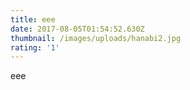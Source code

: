 ```yaml
---
title: eee
date: 2017-08-05T01:54:52.630Z
thumbnail: /images/uploads/hanabi2.jpg
rating: '1'
---
```

eee
